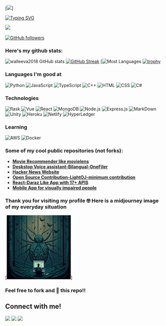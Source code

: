 [![](https://github.com/walleeva2018/walleeva2018/blob/main/a%20(2)%20(1).gif?raw=true)]<!-- If you want the template for my gif, email me! -->

[![Typing SVG](https://readme-typing-svg.herokuapp.com?font=Architects+Daughter&color=7AF79A&size=30&lines=Hey!+It's+Rafi!;I'm+a+learning+developer...;CRAZY+fan+of+web3+&+cloud;And+I'm+a+workaholic+person;looking+to+contribute;into+myorganization+&+openSource)](https://git.io/typing-svg)

<img src="https://profile-counter.glitch.me/walleeva2018/count.svg">

[![GitHub followers](https://img.shields.io/github/followers/walleeva2018.svg?style=social&label=Followers)](https://github.com/walleeva2018?tab=followers)

### Here's my github stats:

![walleeva2018 GitHub stats](https://github-readme-stats.vercel.app/api?username=walleeva2018&show_icons=true&theme=radical) 
[![GitHub Streak](https://github-readme-streak-stats.herokuapp.com/?user=walleeva2018&theme=radical)](https://git.io/streak-stats) 
[![Most Languages](https://github-readme-stats.anuraghazra1.vercel.app/api/top-langs/?username=walleeva2018&theme=dark&hide_border=true&no-bg=true&no-frame=true&langs_count=10)
[![trophy](https://github-profile-trophy.vercel.app/?username=walleeva2018)](https://github.com/ryo-ma/github-profile-trophy)


### Languages I'm good at


![Python](https://img.shields.io/badge/Python-14354C?style=for-the-badge&logo=python&logoColor=white)
![JavaScript](https://img.shields.io/badge/JavaScript-323330?style=for-the-badge&logo=javascript&logoColor=F7DF1E)
![TypeScript](https://img.shields.io/badge/TypeScript-007ACC?style=for-the-badge&logo=typescript&logoColor=white)
![C++](https://img.shields.io/badge/C%2B%2B-00599C?style=for-the-badge&logo=c%2B%2B&logoColor=white)
![HTML](https://img.shields.io/badge/HTML-239120?style=for-the-badge&logo=html5&logoColor=white)
![CSS](https://img.shields.io/badge/CSS-239120?&style=for-the-badge&logo=css3&logoColor=white)
![C#](https://img.shields.io/badge/C-00599C?style=for-the-badge&logo=c&logoColor=white)

### Technologies  <!-- https://dev.to/envoy_/150-badges-for-github-pnk#blockchain  -->

![flask](https://img.shields.io/badge/Flask-000000?style=for-the-badge&logo=flask&logoColor=white)
![Vue](https://img.shields.io/badge/Vue.js-35495E?style=for-the-badge&logo=vue.js&logoColor=4FC08D)
![React](https://img.shields.io/badge/React-20232A?style=for-the-badge&logo=react&logoColor=61DAFB)
![MongoDB](https://img.shields.io/badge/MongoDB-4EA94B?style=for-the-badge&logo=mongodb&logoColor=white)
![Node.js](https://img.shields.io/badge/Node.js-43853D?style=for-the-badge&logo=node.js&logoColor=white)
![Express.js](https://img.shields.io/badge/Express.js-404D59?style=for-the-badge)
![MarkDown](https://img.shields.io/badge/Markdown-000000?style=for-the-badge&logo=markdown&logoColor=white)
![Unity](https://img.shields.io/badge/Unity-100000?style=for-the-badge&logo=unity&logoColor=white)
![Heroku](https://img.shields.io/badge/Heroku-430098?style=for-the-badge&logo=heroku&logoColor=white)
![Netlify](	https://img.shields.io/badge/Netlify-00C7B7?style=for-the-badge&logo=netlify&logoColor=white)
![HyperLedger](https://img.shields.io/badge/hyperledger-2F3134?style=for-the-badge&logo=hyperledger&logoColor=white)


### Learning 

![AWS](https://img.shields.io/badge/Amazon_AWS-232F3E?style=for-the-badge&logo=amazon-aws&logoColor=white)
![Docker](https://github.com/rhiokim/docker-icons/raw/master/media/intro.png?raw=true)


### Some of my cool public repositories (not forks):

- **[Movie Recommender like movielens](https://github.com/walleeva2018/ML)**
- **[Deskstop Voice assistant-Bilangual-OneFiler](https://github.com/walleeva2018/Bangla-desktop-Voice-assistance)**
- **[Hacker News Website](https://github.com/walleeva2018/Vuex_VueRouter)**
- **[Open Source Contribution-LightOJ-minimum contribution](https://github.com/walleeva2018/problem-tutorials)**
- **[React-Daraz Like App with 17+ APIS](https://github.com/walleeva2018/Web)**
- **[Mobile App for visually impaired people](https://github.com/walleeva2018/Assistance-for-Blind-People)**







### Thank you for visiting my profile 🤓 Here is a midjourney image of my everyday situation 
[![](https://github.com/walleeva2018/walleeva2018/blob/main/325166505_1643785179424836_8598779591188349048_n.jpg?raw=true)]

### Feel free to fork and 🌟 this repo!!

<h2>Connect with me!</h2>
 
[<img src="https://img.shields.io/badge/linkedin-%230077B5.svg?&style=for-the-badge&logo=linkedin&logoColor=white" />](https://www.linkedin.com/in/zubair-ahmed-rafi-95ba3322a/) [<img src = "https://img.shields.io/badge/twitter-%2320A1F1.svg?&style=for-the-badge&logo=twitter&logoColor=white">](https://twitter.com/mcqueen2837)  [<img src = "https://img.shields.io/badge/facebook-%2320A1F1.svg?&style=for-the-badge&logo=facebook&logoColor=white">](https://www.facebook.com/profile.php?id=100015181156377)
<br> <br>

